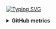 <!-- #1e0c79 -->
<a href="https://www.github.com/abomisr"><img src="https://readme-typing-svg.herokuapp.com?font=Fira+Code&weight=900&size=21&duration=2000&pause=500&color=2578E9&multiline=true&repeat=false&width=500&height=100&lines=Hi+there%2C+%F0%9F%91%8B;I'm+Mohammad+AbdulHakim.;Here+are+some+of+my+activities+below+%E2%9C%A8" alt="Typing SVG" /></a>



<div>
    <details>
        <summary><b>GitHub metrics</b></summary>
    <br>
        
<img src="https://metrics.lecoq.io/abomisr?template=classic&base.community=0&isocalendar=1&languages=1&lines=1&base=header%2C%20activity%2C%20community%2C%20repositories%2C%20metadata&base.indepth=false&base.hireable=false&base.skip=false&isocalendar=false&isocalendar.duration=full-year&languages=false&languages.limit=8&languages.threshold=0%25&languages.other=false&languages.colors=github&languages.sections=most-used&languages.indepth=false&languages.analysis.timeout=15&languages.analysis.timeout.repositories=7.5&languages.categories=markup%2C%20programming&languages.recent.categories=markup%2C%20programming&languages.recent.load=300&languages.recent.days=14&lines=false&lines.sections=base&lines.repositories.limit=4&lines.history.limit=1&config.timezone=Africa%2FCairo">
    </details>
</div>
